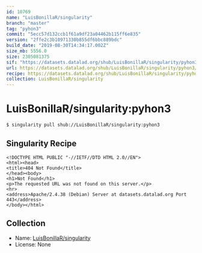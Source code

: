 ```yaml
---
id: 10769
name: "LuisBonillaR/singularity"
branch: "master"
tag: "pyhon3"
commit: "5ecc57d132ccb1f61a9df23a04462b115ff6e835"
version: "2ffe2c3b10971330b855df6bbc889bdc"
build_date: "2019-08-30T14:34:17.002Z"
size_mb: 5556.0
size: 2305081375
sif: "https://datasets.datalad.org/shub/LuisBonillaR/singularity/pyhon3/2019-08-30-5ecc57d1-2ffe2c3b/2ffe2c3b10971330b855df6bbc889bdc.sif"
url: https://datasets.datalad.org/shub/LuisBonillaR/singularity/pyhon3/2019-08-30-5ecc57d1-2ffe2c3b/
recipe: https://datasets.datalad.org/shub/LuisBonillaR/singularity/pyhon3/2019-08-30-5ecc57d1-2ffe2c3b/Singularity
collection: LuisBonillaR/singularity
---
```


# LuisBonillaR/singularity:pyhon3

```bash
$ singularity pull shub://LuisBonillaR/singularity:pyhon3
```

## Singularity Recipe

```singularity
<!DOCTYPE HTML PUBLIC "-//IETF//DTD HTML 2.0//EN">
<html><head>
<title>404 Not Found</title>
</head><body>
<h1>Not Found</h1>
<p>The requested URL was not found on this server.</p>
<hr>
<address>Apache/2.4.38 (Debian) Server at datasets.datalad.org Port 443</address>
</body></html>
```

## Collection

 - Name: [LuisBonillaR/singularity](https://github.com/LuisBonillaR/singularity)
 - License: None

